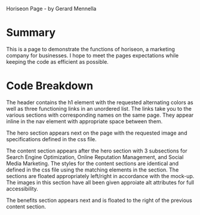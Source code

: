 Horiseon Page - by Gerard Mennella

# Summary

This is a page to demonstrate the functions of horiseon, a marketing company for businesses. I hope to meet the pages expectations while keeping the code as efficient as possible.

# Code Breakdown

The header contains the h1 element with the requested alternating colors as well as three functioning links in an unordered list. The links take you to the various sections with corresponding names on the same page. They appear inline in the nav element with appropriate space between them.

The hero section appears next on the page with the requested image and specifications defined in the css file.

The content section appears after the hero section with 3 subsections for Search Engine Optimization, Online Reputation Management, and Social Media Marketing. The styles for the content sections are identical and defined in the css file using the matching elements in the section. The sections are floated appropriately left/right in accordance with the mock-up. The images in this section have all been given approiate alt attributes for full accessibility.

The benefits section appears next and is floated to the right of the previous content section.
